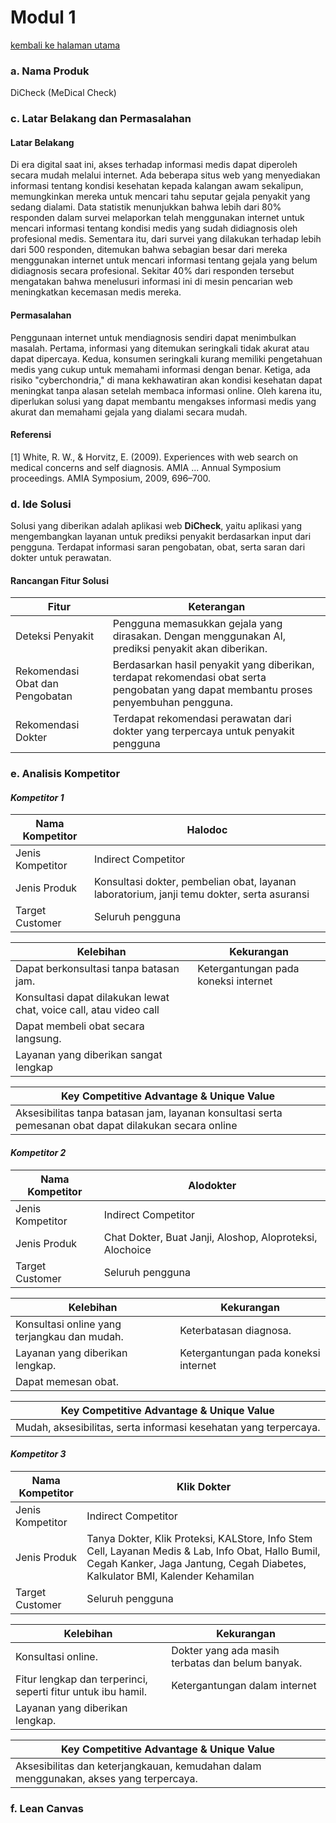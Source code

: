 # **Modul 1**
[kembali ke halaman utama](./)

### **a. Nama Produk**
DiCheck (MeDical Check)

### **c. Latar Belakang dan Permasalahan**
#### Latar Belakang
Di era digital saat ini, akses terhadap informasi medis dapat diperoleh secara mudah melalui internet. Ada beberapa situs web yang menyediakan informasi tentang kondisi kesehatan kepada kalangan awam sekalipun, memungkinkan mereka untuk mencari tahu seputar gejala penyakit yang sedang dialami. Data statistik menunjukkan bahwa lebih dari 80% responden dalam survei melaporkan telah menggunakan internet untuk mencari informasi tentang kondisi medis yang sudah didiagnosis oleh profesional medis. Sementara itu, dari survei yang dilakukan terhadap lebih dari 500 responden, ditemukan bahwa sebagian besar dari mereka menggunakan internet untuk mencari informasi tentang gejala yang belum didiagnosis secara profesional. Sekitar 40% dari responden tersebut mengatakan bahwa menelusuri informasi ini di mesin pencarian web meningkatkan kecemasan medis mereka.

#### Permasalahan
Penggunaan internet untuk mendiagnosis sendiri dapat menimbulkan masalah. Pertama, informasi yang ditemukan seringkali tidak akurat atau dapat dipercaya. Kedua, konsumen seringkali kurang memiliki pengetahuan medis yang cukup untuk memahami informasi dengan benar. Ketiga, ada risiko "cyberchondria," di mana kekhawatiran akan kondisi kesehatan dapat meningkat tanpa alasan setelah membaca informasi online. Oleh karena itu, diperlukan solusi yang dapat membantu mengakses informasi medis yang akurat dan memahami gejala yang dialami secara mudah.

#### Referensi
[1] White, R. W., & Horvitz, E. (2009). Experiences with web search on medical concerns and self diagnosis. AMIA ... Annual Symposium proceedings. AMIA Symposium, 2009, 696–700.

### d. Ide Solusi
Solusi yang diberikan adalah aplikasi web **DiCheck**, yaitu aplikasi yang mengembangkan layanan untuk prediksi penyakit berdasarkan input dari pengguna. Terdapat informasi saran pengobatan, obat, serta saran dari dokter untuk perawatan.

#### Rancangan Fitur Solusi
| Fitur | Keterangan |
|-|-|
| Deteksi Penyakit |Pengguna memasukkan gejala yang dirasakan. Dengan menggunakan AI, prediksi penyakit akan diberikan. |
| Rekomendasi Obat dan Pengobatan | Berdasarkan hasil penyakit yang diberikan, terdapat rekomendasi obat serta pengobatan yang dapat membantu proses penyembuhan pengguna.|
|Rekomendasi Dokter | Terdapat rekomendasi perawatan dari dokter yang terpercaya untuk penyakit pengguna |

### **e. Analisis Kompetitor**
#### **_Kompetitor 1_**

| Nama Kompetitor | Halodoc |
|-|-|
| Jenis Kompetitor | Indirect Competitor |
| Jenis Produk | Konsultasi dokter, pembelian obat, layanan laboratorium, janji temu dokter, serta asuransi |
| Target Customer | Seluruh pengguna |

|Kelebihan|Kekurangan|
|---------|----------|
| Dapat berkonsultasi tanpa batasan jam. | Ketergantungan pada koneksi internet |
| Konsultasi dapat dilakukan lewat chat, voice call, atau video call | |
| Dapat membeli obat secara langsung. | |
| Layanan yang diberikan sangat lengkap | |

| Key Competitive Advantage & Unique Value |
|-|
| Aksesibilitas tanpa batasan jam, layanan konsultasi serta pemesanan obat dapat dilakukan secara online|

#### **_Kompetitor 2_**

| Nama Kompetitor | Alodokter |
|-|-|
| Jenis Kompetitor | Indirect Competitor |
| Jenis Produk | Chat Dokter, Buat Janji, Aloshop, Aloproteksi, Alochoice |
| Target Customer | Seluruh pengguna |

|Kelebihan|Kekurangan|
|---------|----------|
| Konsultasi online yang terjangkau dan mudah. | Keterbatasan diagnosa. |
| Layanan yang diberikan lengkap. | Ketergantungan pada koneksi internet |
| Dapat memesan obat. | |

| Key Competitive Advantage & Unique Value |
|-|
| Mudah, aksesibilitas, serta informasi kesehatan yang terpercaya. |

#### **_Kompetitor 3_**

| Nama Kompetitor | Klik Dokter |
|-|-|
| Jenis Kompetitor | Indirect Competitor |
| Jenis Produk | Tanya Dokter, Klik Proteksi, KALStore, Info Stem Cell, Layanan Medis &  Lab, Info Obat, Hallo Bumil, Cegah Kanker, Jaga Jantung, Cegah Diabetes, Kalkulator BMI, Kalender Kehamilan |
| Target Customer | Seluruh pengguna |

|Kelebihan|Kekurangan|
|---------|----------|
| Konsultasi online. |  Dokter yang ada masih terbatas dan belum banyak. |
| Fitur lengkap dan terperinci, seperti fitur untuk ibu hamil. | Ketergantungan dalam internet |
| Layanan yang diberikan lengkap. | |

| Key Competitive Advantage & Unique Value |
|-|
| Aksesibilitas dan keterjangkauan, kemudahan dalam menggunakan, akses yang terpercaya. |

### **f. Lean Canvas**
